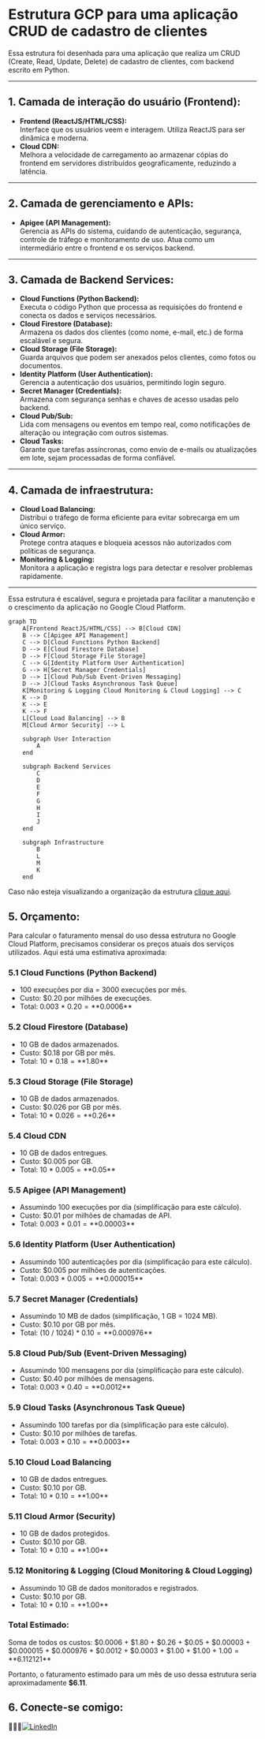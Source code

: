 # Estrutura GCP para uma aplicação CRUD de cadastro de clientes

Essa estrutura foi desenhada para uma aplicação que realiza um CRUD (Create, Read, Update, Delete) de cadastro de clientes, com backend escrito em Python.

---

## **1. Camada de interação do usuário (Frontend):**
- **Frontend (ReactJS/HTML/CSS):**  
  Interface que os usuários veem e interagem. Utiliza ReactJS para ser dinâmica e moderna.
- **Cloud CDN:**  
  Melhora a velocidade de carregamento ao armazenar cópias do frontend em servidores distribuídos geograficamente, reduzindo a latência.

---

## **2. Camada de gerenciamento e APIs:**
- **Apigee (API Management):**  
  Gerencia as APIs do sistema, cuidando de autenticação, segurança, controle de tráfego e monitoramento de uso. Atua como um intermediário entre o frontend e os serviços backend.

---

## **3. Camada de Backend Services:**
- **Cloud Functions (Python Backend):**  
  Executa o código Python que processa as requisições do frontend e conecta os dados e serviços necessários.
- **Cloud Firestore (Database):**  
  Armazena os dados dos clientes (como nome, e-mail, etc.) de forma escalável e segura.
- **Cloud Storage (File Storage):**  
  Guarda arquivos que podem ser anexados pelos clientes, como fotos ou documentos.
- **Identity Platform (User Authentication):**  
  Gerencia a autenticação dos usuários, permitindo login seguro.
- **Secret Manager (Credentials):**  
  Armazena com segurança senhas e chaves de acesso usadas pelo backend.
- **Cloud Pub/Sub:**  
  Lida com mensagens ou eventos em tempo real, como notificações de alteração ou integração com outros sistemas.
- **Cloud Tasks:**  
  Garante que tarefas assíncronas, como envio de e-mails ou atualizações em lote, sejam processadas de forma confiável.

---

## **4. Camada de infraestrutura:**
- **Cloud Load Balancing:**  
  Distribui o tráfego de forma eficiente para evitar sobrecarga em um único serviço.
- **Cloud Armor:**  
  Protege contra ataques e bloqueia acessos não autorizados com políticas de segurança.
- **Monitoring & Logging:**  
  Monitora a aplicação e registra logs para detectar e resolver problemas rapidamente.

---

Essa estrutura é escalável, segura e projetada para facilitar a manutenção e o crescimento da aplicação no Google Cloud Platform.


```mermaid
graph TD
    A[Frontend ReactJS/HTML/CSS] --> B[Cloud CDN]
    B --> C[Apigee API Management]
    C --> D[Cloud Functions Python Backend]
    D --> E[Cloud Firestore Database]
    D --> F[Cloud Storage File Storage]
    C --> G[Identity Platform User Authentication]
    G --> H[Secret Manager Credentials]
    D --> I[Cloud Pub/Sub Event-Driven Messaging]
    D --> J[Cloud Tasks Asynchronous Task Queue]
    K[Monitoring & Logging Cloud Monitoring & Cloud Logging] --> C
    K --> D
    K --> E
    K --> F
    L[Cloud Load Balancing] --> B
    M[Cloud Armor Security] --> L

    subgraph User Interaction
        A
    end

    subgraph Backend Services
        C
        D
        E
        F
        G
        H
        I
        J
    end

    subgraph Infrastructure
        B
        L
        M
        K
    end

```

Caso não esteja visualizando a organização da estrutura [clique aqui](GCP.png).

## **5. Orçamento:**

Para calcular o faturamento mensal do uso dessa estrutura no Google Cloud Platform, precisamos considerar os preços atuais dos serviços utilizados. Aqui está uma estimativa aproximada:

### **5.1 Cloud Functions (Python Backend)**
- 100 execuções por dia = 3000 execuções por mês.
- Custo: $0.20 por milhões de execuções.
- Total: 0.003 * $0.20 = **$0.0006**

### **5.2 Cloud Firestore (Database)**
- 10 GB de dados armazenados.
- Custo: $0.18 por GB por mês.
- Total: 10 * $0.18 = **$1.80**

### **5.3 Cloud Storage (File Storage)**
- 10 GB de dados armazenados.
- Custo: $0.026 por GB por mês.
- Total: 10 * $0.026 = **$0.26**

### **5.4 Cloud CDN**
- 10 GB de dados entregues.
- Custo: $0.005 por GB.
- Total: 10 * $0.005 = **$0.05**

### **5.5 Apigee (API Management)**
- Assumindo 100 execuções por dia (simplificação para este cálculo).
- Custo: $0.01 por milhões de chamadas de API.
- Total: 0.003 * $0.01 = **$0.00003**

### **5.6 Identity Platform (User Authentication)**
- Assumindo 100 autenticações por dia (simplificação para este cálculo).
- Custo: $0.005 por milhões de autenticações.
- Total: 0.003 * $0.005 = **$0.000015**

### **5.7 Secret Manager (Credentials)**
- Assumindo 10 MB de dados (simplificação, 1 GB = 1024 MB).
- Custo: $0.10 por GB por mês.
- Total: (10 / 1024) * $0.10 = **$0.000976**

### **5.8 Cloud Pub/Sub (Event-Driven Messaging)**
- Assumindo 100 mensagens por dia (simplificação para este cálculo).
- Custo: $0.40 por milhões de mensagens.
- Total: 0.003 * $0.40 = **$0.0012**

### **5.9 Cloud Tasks (Asynchronous Task Queue)**
- Assumindo 100 tarefas por dia (simplificação para este cálculo).
- Custo: $0.10 por milhões de tarefas.
- Total: 0.003 * $0.10 = **$0.0003**

### **5.10 Cloud Load Balancing**
- 10 GB de dados entregues.
- Custo: $0.10 por GB.
- Total: 10 * $0.10 = **$1.00**

### **5.11 Cloud Armor (Security)**
- 10 GB de dados protegidos.
- Custo: $0.10 por GB.
- Total: 10 * $0.10 = **$1.00**

### **5.12 Monitoring & Logging (Cloud Monitoring & Cloud Logging)**
- Assumindo 10 GB de dados monitorados e registrados.
- Custo: $0.10 por GB.
- Total: 10 * $0.10 = **$1.00**

### **Total Estimado:**
Soma de todos os custos:
$0.0006 + $1.80 + $0.26 + $0.05 + $0.00003 + $0.000015 + $0.000976 + $0.0012 + $0.0003 + $1.00 + $1.00 + $1.00 = **$6.112121**

Portanto, o faturamento estimado para um mês de uso dessa estrutura seria aproximadamente **$6.11**.

## **6. Conecte-se comigo:**

👨🏾‍💻[![LinkedIn](https://img.shields.io/badge/LinkedIn-%230077B5.svg?logo=linkedin&logoColor=white)](https://www.linkedin.com/in/leanderson-dias-de-lima/)